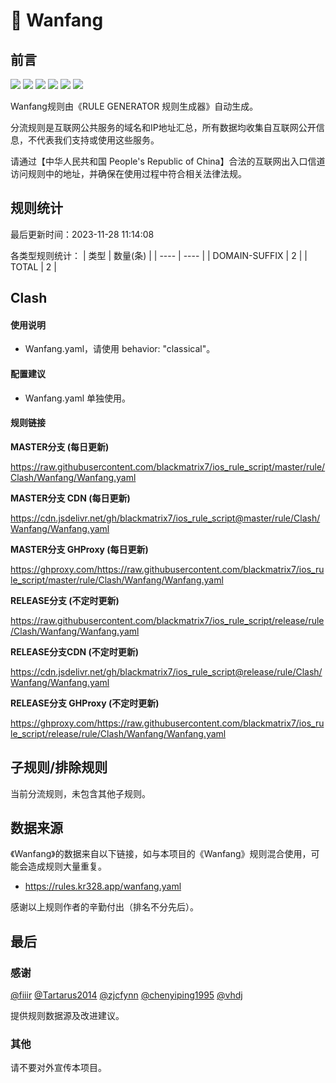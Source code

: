# 🧸 Wanfang

## 前言

![](https://shields.io/badge/-移除重复规则-ff69b4) ![](https://shields.io/badge/-DOMAIN与DOMAIN--SUFFIX合并-green) ![](https://shields.io/badge/-DOMAIN--SUFFIX间合并-critical) ![](https://shields.io/badge/-DOMAIN与DOMAIN--KEYWORD合并-9cf) ![](https://shields.io/badge/-DOMAIN--SUFFIX与DOMAIN--KEYWORD合并-blue) ![](https://shields.io/badge/-IP--CIDR(6)合并-blueviolet) 

Wanfang规则由《RULE GENERATOR 规则生成器》自动生成。

分流规则是互联网公共服务的域名和IP地址汇总，所有数据均收集自互联网公开信息，不代表我们支持或使用这些服务。

请通过【中华人民共和国 People's Republic of China】合法的互联网出入口信道访问规则中的地址，并确保在使用过程中符合相关法律法规。

## 规则统计

最后更新时间：2023-11-28 11:14:08

各类型规则统计：
| 类型 | 数量(条)  | 
| ---- | ----  |
| DOMAIN-SUFFIX | 2  | 
| TOTAL | 2  | 


## Clash 

#### 使用说明
- Wanfang.yaml，请使用 behavior: "classical"。

#### 配置建议
- Wanfang.yaml 单独使用。

#### 规则链接
**MASTER分支 (每日更新)**

https://raw.githubusercontent.com/blackmatrix7/ios_rule_script/master/rule/Clash/Wanfang/Wanfang.yaml

**MASTER分支 CDN (每日更新)**

https://cdn.jsdelivr.net/gh/blackmatrix7/ios_rule_script@master/rule/Clash/Wanfang/Wanfang.yaml

**MASTER分支 GHProxy (每日更新)**

https://ghproxy.com/https://raw.githubusercontent.com/blackmatrix7/ios_rule_script/master/rule/Clash/Wanfang/Wanfang.yaml

**RELEASE分支 (不定时更新)**

https://raw.githubusercontent.com/blackmatrix7/ios_rule_script/release/rule/Clash/Wanfang/Wanfang.yaml

**RELEASE分支CDN (不定时更新)**

https://cdn.jsdelivr.net/gh/blackmatrix7/ios_rule_script@release/rule/Clash/Wanfang/Wanfang.yaml

**RELEASE分支 GHProxy (不定时更新)**

https://ghproxy.com/https://raw.githubusercontent.com/blackmatrix7/ios_rule_script/release/rule/Clash/Wanfang/Wanfang.yaml

## 子规则/排除规则


当前分流规则，未包含其他子规则。

## 数据来源

《Wanfang》的数据来自以下链接，如与本项目的《Wanfang》规则混合使用，可能会造成规则大量重复。

- https://rules.kr328.app/wanfang.yaml


感谢以上规则作者的辛勤付出（排名不分先后）。

## 最后

### 感谢

[@fiiir](https://github.com/fiiir) [@Tartarus2014](https://github.com/Tartarus2014) [@zjcfynn](https://github.com/zjcfynn) [@chenyiping1995](https://github.com/chenyiping1995) [@vhdj](https://github.com/vhdj)

提供规则数据源及改进建议。

### 其他

请不要对外宣传本项目。